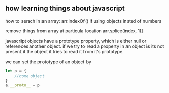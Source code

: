 ## how learning things about javascript

how to serach in an array:
arr.indexOf()
if using objects insted of numbers

remove things from array at particula location
arr.splice(index, 1)]

javascript objects have a prototype property, which is either null or references another object. if we try to read a property in an object is its not present it the object it tries to read it from it's prototype.

we can set the prototype of an object by
```javascript
let p = {
	//come object
}
a.__proto__ = p
```